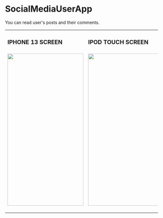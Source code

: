 # SocialMediaUserApp
 You can read user's posts and their comments.

<table>
      <tr>
         <td>
          <h3> IPHONE 13 SCREEN <h3>
          <img src="https://github.com/yumarcik/SocialMediaUserApp/blob/main/UserPostApp/postAppIphone13.gif" width="250" height="500"/>
       </td>
         <td>
          <h3> IPOD TOUCH SCREEN <h3>
          <img src="https://github.com/yumarcik/SocialMediaUserApp/blob/main/UserPostApp/postAppIpodTouch.gif" width="250" height="500"/>
           </td>
      </tr>
</table>
 
